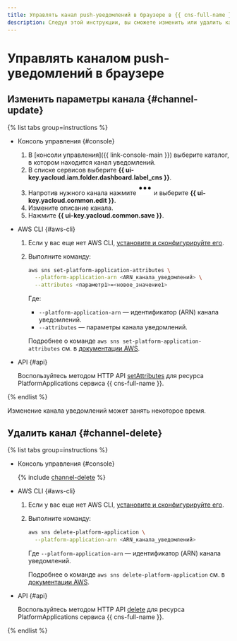 ```yaml
---
title: Управлять канал push-уведомлений в браузере в {{ cns-full-name }}
description: Следуя этой инструкции, вы сможете изменить или удалить канал push-уведомлений в браузере.
---
```


# Управлять каналом push-уведомлений в браузере

## Изменить параметры канала {#channel-update}

{% list tabs group=instructions %}

- Консоль управления {#console}

  1. В [консоли управления]({{ link-console-main }}) выберите каталог, в котором находится канал уведомлений.
  1. В списке сервисов выберите **{{ ui-key.yacloud.iam.folder.dashboard.label_cns }}**.
  1. Напротив нужного канала нажмите ![image](../../../_assets/console-icons/ellipsis.svg) и выберите **{{ ui-key.yacloud.common.edit }}**.
  1. Измените описание канала.
  1. Нажмите **{{ ui-key.yacloud.common.save }}**.

- AWS CLI {#aws-cli}

  1. Если у вас еще нет AWS CLI, [установите и сконфигурируйте его](../../../storage/tools/aws-cli.md).
  1. Выполните команду:

      ```bash
      aws sns set-platform-application-attributes \
        --platform-application-arn <ARN_канала_уведомлений> \
        --attributes <параметр1>=<новое_значение1>
      ```

      Где:

      * `--platform-application-arn` — идентификатор (ARN) канала уведомлений.
      * `--attributes` — параметры канала уведомлений.

      Подробнее о команде `aws sns set-platform-application-attributes` см. в [документации AWS](https://awscli.amazonaws.com/v2/documentation/api/latest/reference/sns/set-platform-application-attributes.html).

- API {#api}

  Воспользуйтесь методом HTTP API [setAttributes](../../api-ref/set-platform-application-attributes.md) для ресурса PlatformApplications сервиса {{ cns-full-name }}.

{% endlist %}

Изменение канала уведомлений может занять некоторое время.

## Удалить канал {#channel-delete}

{% list tabs group=instructions %}

- Консоль управления {#console}

  {% include [channel-delete](../../../_includes/notifications/channel-delete-console.md) %}

- AWS CLI {#aws-cli}

  1. Если у вас еще нет AWS CLI, [установите и сконфигурируйте его](../../../storage/tools/aws-cli.md).
  1. Выполните команду:

      ```bash
      aws sns delete-platform-application \
        --platform-application-arn <ARN_канала_уведомлений>
      ```

      Где `--platform-application-arn` — идентификатор (ARN) канала уведомлений.

      Подробнее о команде `aws sns delete-platform-application` см. в [документации AWS](https://awscli.amazonaws.com/v2/documentation/api/latest/reference/sns/delete-platform-application.html).

- API {#api}

  Воспользуйтесь методом HTTP API [delete](../../api-ref/delete-platform-application.md) для ресурса PlatformApplications сервиса {{ cns-full-name }}.

{% endlist %}
